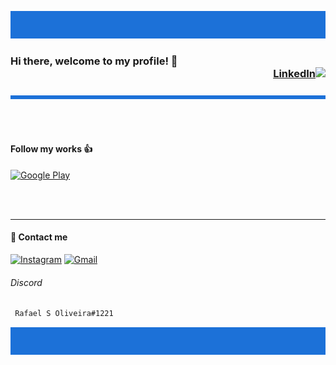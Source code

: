 ![](rect.png)
### Hi there, welcome to my profile! 👋<div dir="rtl">[![LinkedIn](https://img.shields.io/badge/LinkedIn-0077B5?style=for-the-badge&logo=linkedin&logoColor=white)](https://www.linkedin.com/in/rafael-s-oliveira-98823422b/)</div>
 ![](line.png)

<br><br>

#### Follow my works 👍

[![Google Play](https://img.shields.io/badge/Google_Play-414141?style=for-the-badge&logo=google-play&logoColor=white)](https://play.google.com/store/apps/dev?id=5193237348107842096)

<br><br>

---

#### 🤝 Contact me

[![Instagram](https://img.shields.io/badge/Instagram-E4405F?style=for-the-badge&logo=instagram&logoColor=white)](https://www.instagram.com/rafaelsescato/)
[![Gmail](https://img.shields.io/badge/Gmail-D14836?style=for-the-badge&logo=gmail&logoColor=white)](https://mail.google.com/mail/?view=cm&fs=1&to=rafaelsescato@gmail.com&su=Contact%20me%20from%20GitHub!)


###### Discord
```sh
 Rafael S Oliveira#1221
```

![](rect.png)

